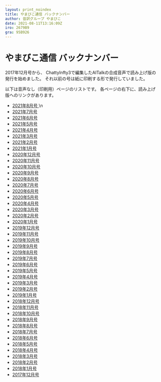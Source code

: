 ```yaml
---
layout: print_noindex
title: やまびこ通信 バックナンバー
author: 音訳グループ やまびこ
date: 2021-08-11T13:16:09Z
iro: 2679B9
gra: 95B926
---
```


# やまびこ通信 バックナンバー

2017年12月号から、 ChattyInfty3で編集したAITalkの合成音声で読み上げ版の発行を始めました。 それ以前の号は紙に印刷する形で発行していました。

以下は音声なし（印刷用）ページのリストです。 各ページの右下に、読み上げ版へのリンクがあります。

- <a href="./p/tusin202108.html">2021年8月号 </a>  \n  
- <a href="./p/tusin202107.html">2021年7月号 </a>
- <a href="./p/tusin202106.html">2021年6月号 </a>
- <a href="./p/tusin202105.html">2021年5月号 </a>
- <a href="./p/tusin202104.html">2021年4月号 </a>
- <a href="./p/tusin202103.html">2021年3月号 </a>
- <a href="./p/tusin202102.html">2021年2月号 </a>
- <a href="./p/tusin202101.html">2021年1月号 </a>
- <a href="./p/tusin202012.html">2020年12月号 </a>
- <a href="./p/tusin202011.html">2020年11月号 </a>
- <a href="./p/tusin202010.html">2020年10月号 </a>
- <a href="./p/tusin202009.html">2020年9月号 </a>
- <a href="./p/tusin202008.html">2020年8月号 </a>
- <a href="./p/tusin202007.html">2020年7月号 </a>
- <a href="./p/tusin202006.html">2020年6月号 </a>
- <a href="./p/tusin202005.html">2020年5月号 </a>
- <a href="./p/tusin202004.html">2020年4月号 </a>
- <a href="./p/tusin202003.html">2020年3月号 </a>
- <a href="./p/tusin202002.html">2020年2月号 </a>
- <a href="./p/tusin202001.html">2020年1月号 </a>
- <a href="./p/tusin201912.html">2019年12月号 </a>
- <a href="./p/tusin201911.html">2019年11月号 </a>
- <a href="./p/tusin201910.html">2019年10月号 </a>
- <a href="./p/tusin201909.html">2019年9月号 </a>
- <a href="./p/tusin201908.html">2019年8月号 </a>
- <a href="./p/tusin201907.html">2019年7月号 </a>
- <a href="./p/tusin201906.html">2019年6月号 </a>
- <a href="./p/tusin201905.html">2019年5月号 </a>
- <a href="./p/tusin201904.html">2019年4月号 </a>
- <a href="./p/tusin201903.html">2019年3月号 </a>
- <a href="./p/tusin201902.html">2019年2月号 </a>
- <a href="./p/tusin201901.html">2019年1月号 </a>
- <a href="./p/tusin201812.html">2018年12月号 </a>
- <a href="./p/tusin201811.html">2018年11月号 </a>
- <a href="./p/tusin201810.html">2018年10月号 </a>
- <a href="./p/tusin201809.html">2018年9月号 </a>
- <a href="./p/tusin201808.html">2018年8月号 </a>
- <a href="./p/tusin201807.html">2018年7月号 </a>
- <a href="./p/tusin201806.html">2018年6月号</a>
- <a href="./p/tusin201805.html">2018年5月号</a>
- <a href="./p/tusin201804.html">2018年4月号</a>
- <a href="./p/tusin201803.html">2018年3月号</a>
- <a href="./p/tusin201802.html">2018年2月号</a>
- <a href="./p/tusin201801.html">2018年1月号</a>
- <a href="./p/tusin201712.html">2017年12月号</a>

